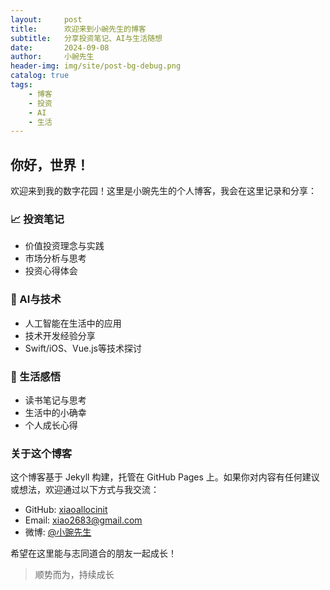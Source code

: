 ```yaml
---
layout:     post
title:      欢迎来到小豌先生的博客
subtitle:   分享投资笔记、AI与生活随想
date:       2024-09-08
author:     小豌先生
header-img: img/site/post-bg-debug.png
catalog: true
tags:
    - 博客
    - 投资
    - AI
    - 生活
---
```


## 你好，世界！

欢迎来到我的数字花园！这里是小豌先生的个人博客，我会在这里记录和分享：

### 📈 投资笔记
- 价值投资理念与实践
- 市场分析与思考
- 投资心得体会

### 🤖 AI与技术
- 人工智能在生活中的应用
- 技术开发经验分享
- Swift/iOS、Vue.js等技术探讨

### 🌱 生活感悟
- 读书笔记与思考
- 生活中的小确幸
- 个人成长心得

### 关于这个博客

这个博客基于 Jekyll 构建，托管在 GitHub Pages 上。如果你对内容有任何建议或想法，欢迎通过以下方式与我交流：

- GitHub: [xiaoallocinit](https://github.com/xiaoallocinit)
- Email: xiao2683@gmail.com
- 微博: [@小豌先生](https://weibo.com/u/5089298519)

希望在这里能与志同道合的朋友一起成长！

> 顺势而为，持续成长